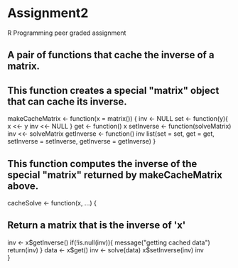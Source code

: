 # Assignment2
R Programming peer graded assignment
## A pair of functions that cache the inverse of a matrix.
## This function creates a special "matrix" object that can cache its inverse.

makeCacheMatrix <- function(x = matrix()) {
  inv <- NULL
  set <- function(y){
    x <<- y
    inv <<- NULL
  }
  get <- function() x
  setInverse <- function(solveMatrix) inv <<- solveMatrix
  getInverse <- function() inv
  list(set = set, get = get, setInverse = setInverse, getInverse = getInverse)
}


## This function computes the inverse of the special "matrix" returned by makeCacheMatrix above.
cacheSolve <- function(x, ...) {
  ## Return a matrix that is the inverse of 'x'
  inv <- x$getInverse()
  if(!is.null(inv)){
    message("getting cached data")
    return(inv)
  }
  data <- x$get()
  inv <- solve(data)
  x$setInverse(inv)
  inv      
}




